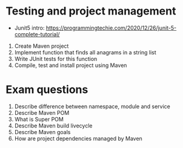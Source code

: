 


# Testing and project management
- Junit5 intro: https://programmingtechie.com/2020/12/26/junit-5-complete-tutorial/

1. Create Maven project
2. Implement function that finds all anagrams in a string list
3. Write JUnit tests for this function
4. Compile, test and install project using Maven

# Exam questions

1. Describe difference between namespace, module and service 
2. Describe Maven POM
3. What is Super POM
4. Describe Maven build livecycle
5. Describe Maven goals
6. How are project dependencies managed by Maven

